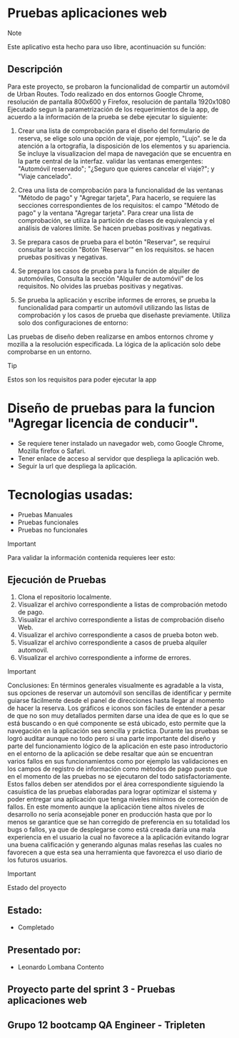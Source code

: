 # Pruebas aplicaciones web
> [!NOTE]
> Este aplicativo esta hecho para uso libre, acontinuación su función:

## Descripción
Para este proyecto, se probaron la funcionalidad de compartir un automóvil de Urban Routes. Todo realizado en dos entornos Google Chrome, resolución de pantalla 800x600 y  Firefox, resolución de pantalla 1920x1080
Ejecutado segun la parametrización de los requerimientos de la app, de acuerdo a la información de la prueba se debe ejecutar lo siguiente:

1. Crear una lista de comprobación para el diseño del formulario de reserva, se elige solo una opción de viaje, por ejemplo, "Lujo". se le da atención a la ortografía, la disposición de los elementos y su apariencia. Se incluye la visualizacion del mapa de navegación que se encuentra en la parte central de la interfaz. validar las ventanas emergentes: "Automóvil reservado"; "¿Seguro que quieres cancelar el viaje?"; y "Viaje cancelado".

2. Crea una lista de comprobación para la funcionalidad de las ventanas "Método de pago" y "Agregar tarjeta", Para hacerlo, se requiere las secciones correspondientes de los requisitos: el campo "Método de pago" y la ventana "Agregar tarjeta". Para crear una lista de comprobación, se utiliza la partición de clases de equivalencia y el análisis de valores límite. Se hacen pruebas positivas y negativas. 

3. Se prepara casos de prueba para el botón "Reservar", se requirui consultar la sección "Botón 'Reservar'" en los requisitos. se hacen pruebas positivas y negativas.

4. Se prepara los casos de prueba para la función de alquiler de automóviles, Consulta la sección "Alquiler de automóvil" de los requisitos. No olvides las pruebas positivas y negativas.

5. Se prueba la aplicación y escribe informes de errores, se prueba la funcionalidad para compartir un automóvil utilizando las listas de comprobación y los casos de prueba que diseñaste previamente. Utiliza solo dos configuraciones de entorno:

Las pruebas de diseño deben realizarse en ambos entornos chrome y mozilla a la resolución especificada. La lógica de la aplicación solo debe comprobarse en un entorno.

> [!TIP]
> Estos son los requisitos para poder ejecutar la app

# Diseño de pruebas para la funcion "Agregar licencia de conducir".
- Se requiere tener instalado un navegador web, como Google Chrome, Mozilla firefox o Safari.
- Tener enlace de acceso al servidor que despliega la aplicación web.
- Seguir la url que despliega la aplicación.

# Tecnologias usadas:
- Pruebas Manuales
- Pruebas funcionales
- Pruebas no funcionales

> [!IMPORTANT]
> Para validar la información contenida requieres leer esto:

## Ejecución de Pruebas 
1. Clona el repositorio localmente.
2. Visualizar el archivo correspondiente a listas de comprobación metodo de pago.
4. Visualizar el archivo correspondiente a listas de comprobación diseño Web.
5. Visualizar el archivo correspondiente a casos de prueba boton web.
6. Visualizar el archivo correspondiente a casos de prueba alquiler automovil.
7. Visualizar el archivo correspondiente a informe de errores.

> [!IMPORTANT]
> Conclusiones:
En términos generales visualmente es agradable a la vista, sus opciones de reservar un automóvil son sencillas de identificar y permite guiarse fácilmente desde el panel de direcciones hasta llegar al momento de hacer la reserva.
Los gráficos e iconos son fáciles de entender a pesar de que no son muy detallados permiten darse una idea de que es lo que se está buscando o en qué componente se está ubicado, esto permite que la navegación en la aplicación sea sencilla y práctica.
Durante las pruebas se logró auditar aunque no todo pero si una parte importante del diseño y parte del funcionamiento lógico de la aplicación en este paso introductorio en el entorno de la aplicación se debe resaltar que aún se encuentran varios fallos en sus funcionamientos como por ejemplo las validaciones en los campos de registro de información como mètodos de pago puesto que en el momento de las pruebas no se ejecutaron del todo satisfactoriamente.
Estos fallos deben ser atendidos por el área correspondiente siguiendo la casuística de las pruebas elaboradas para lograr optimizar el sistema y poder entregar una aplicación que tenga niveles mínimos de corrección de fallos.
En este momento aunque la aplicación tiene altos niveles de desarrollo no sería aconsejable poner en producción hasta que por lo menos se garantice que se han corregido de preferencia en su totalidad los bugs o fallos, ya que de desplegarse como está creada daría una mala experiencia en el usuario la cual no favorece a la aplicación evitando lograr una buena calificación y generando algunas malas reseñas las cuales no favorecen a que esta sea una herramienta que favorezca el uso diario de los futuros usuarios.

> [!IMPORTANT]
> Estado del proyecto

## Estado:
- Completado

## Presentado por:
- Leonardo Lombana Contento

## Proyecto parte del sprint 3 - Pruebas aplicaciones web
## Grupo 12 bootcamp QA Engineer - Tripleten
